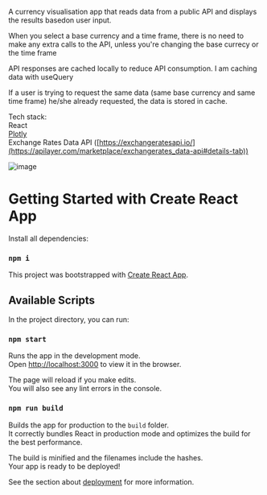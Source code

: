 A currency visualisation app that reads data from a public API and displays the results basedon user input.

When you select a base currency and a time frame, there is no need to make any extra calls
to the API, unless you're changing the base currecy or the time frame

API responses are cached locally to reduce API consumption.
I am caching data with useQuery

If a user is trying to request the same data (same base currency and same time frame) he/she
already requested, the data is stored in cache. 

Tech stack:\
React\
[Plotly](https://plotly.com/javascript/)\
Exchange Rates Data API ([https://exchangeratesapi.io/](https://apilayer.com/marketplace/exchangerates_data-api#details-tab))

![image](https://user-images.githubusercontent.com/45105697/181388309-1fb463b1-31af-4f2a-8425-daedf7207b2d.png)

# Getting Started with Create React App

Install all dependencies:

### `npm i`

This project was bootstrapped with [Create React App](https://github.com/facebook/create-react-app).

## Available Scripts

In the project directory, you can run:

### `npm start`

Runs the app in the development mode.\
Open [http://localhost:3000](http://localhost:3000) to view it in the browser.

The page will reload if you make edits.\
You will also see any lint errors in the console.

### `npm run build`

Builds the app for production to the `build` folder.\
It correctly bundles React in production mode and optimizes the build for the best performance.

The build is minified and the filenames include the hashes.\
Your app is ready to be deployed!

See the section about [deployment](https://facebook.github.io/create-react-app/docs/deployment) for more information.
